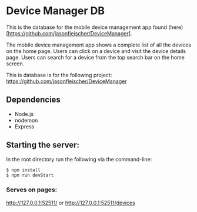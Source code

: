 # Device Manager DB

This is the database for the mobile device management app found (here)[https://github.com/jasonfleischer/DeviceManager]. 

The mobile device management app shows a complete list of all the devices on the home page. Users can click on a device and visit the device details page. Users can search for a device from the top search bar on the home screen.

This is database is for the following project:
https://github.com/jasonfleischer/DeviceManager

## Dependencies
- Node.js
- nodemon
- Express

## Starting the server:

In the root directory run the following via the command-line:

```
$ npm install
$ npm run devStart
```

### Serves on pages:

http://127.0.0.1:52511/ or http://127.0.0.1:52511/devices
